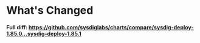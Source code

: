 # What's Changed

#### Full diff: https://github.com/sysdiglabs/charts/compare/sysdig-deploy-1.85.0...sysdig-deploy-1.85.1
